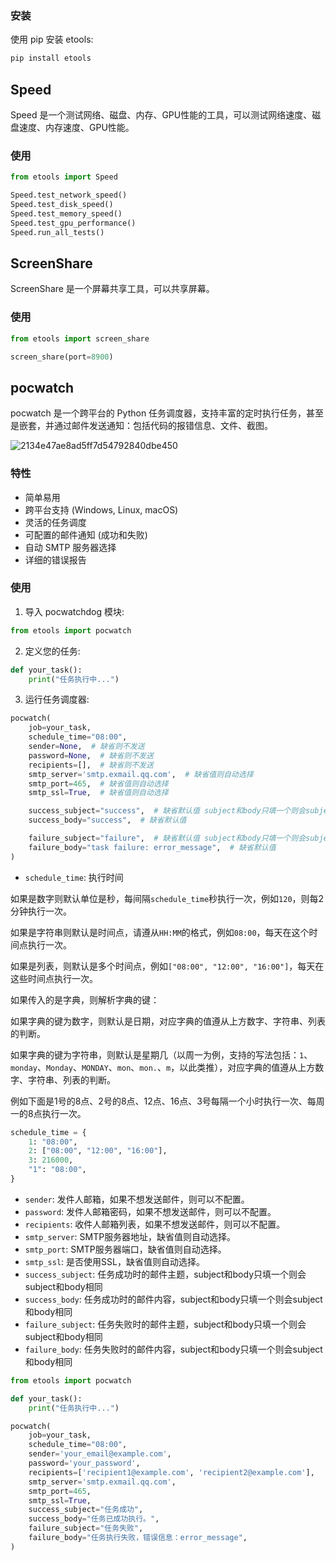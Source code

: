 ### 安装

使用 pip 安装 etools:

```bash
pip install etools
```


## Speed

Speed 是一个测试网络、磁盘、内存、GPU性能的工具，可以测试网络速度、磁盘速度、内存速度、GPU性能。

### 使用

```python
from etools import Speed

Speed.test_network_speed()
Speed.test_disk_speed()
Speed.test_memory_speed()
Speed.test_gpu_performance()
Speed.run_all_tests()
```

## ScreenShare

ScreenShare 是一个屏幕共享工具，可以共享屏幕。

### 使用

```python
from etools import screen_share

screen_share(port=8900)
```


## pocwatch

pocwatch 是一个跨平台的 Python 任务调度器，支持丰富的定时执行任务，甚至是嵌套，并通过邮件发送通知：包括代码的报错信息、文件、截图。

![2134e47ae8ad5ff7d54792840dbe450](https://github.com/user-attachments/assets/37c6d6df-631a-430d-ae42-5ce4b565ff06)


### 特性

- 简单易用
- 跨平台支持 (Windows, Linux, macOS)
- 灵活的任务调度
- 可配置的邮件通知 (成功和失败)
- 自动 SMTP 服务器选择
- 详细的错误报告


### 使用

1. 导入 pocwatchdog 模块:

```python
from etools import pocwatch
```

2. 定义您的任务:

```python
def your_task():
    print("任务执行中...")
```

3. 运行任务调度器:

```python:path/to/main.py
pocwatch(
    job=your_task, 
    schedule_time="08:00",
    sender=None,  # 缺省则不发送
    password=None,  # 缺省则不发送
    recipients=[],  # 缺省则不发送
    smtp_server='smtp.exmail.qq.com',  # 缺省值则自动选择
    smtp_port=465,  # 缺省值则自动选择
    smtp_ssl=True,  # 缺省值则自动选择

    success_subject="success",  # 缺省默认值 subject和body只填一个则会subject和body相同
    success_body="success",  # 缺省默认值

    failure_subject="failure",  # 缺省默认值 subject和body只填一个则会subject和body相同
    failure_body="task failure: error_message",  # 缺省默认值
)
```

- `schedule_time`: 执行时间

如果是数字则默认单位是秒，每间隔`schedule_time`秒执行一次，例如`120`，则每2分钟执行一次。

如果是字符串则默认是时间点，请遵从`HH:MM`的格式，例如`08:00`，每天在这个时间点执行一次。

如果是列表，则默认是多个时间点，例如`["08:00", "12:00", "16:00"]`，每天在这些时间点执行一次。

如果传入的是字典，则解析字典的键：

如果字典的键为数字，则默认是日期，对应字典的值遵从上方数字、字符串、列表的判断。

如果字典的键为字符串，则默认是星期几（以周一为例，支持的写法包括：`1`、`monday`、`Monday`、`MONDAY`、`mon`、`mon.`、`m`，以此类推），对应字典的值遵从上方数字、字符串、列表的判断。

例如下面是1号的8点、2号的8点、12点、16点、3号每隔一个小时执行一次、每周一的8点执行一次。

```python:path/to/main.py
schedule_time = {
    1: "08:00",
    2: ["08:00", "12:00", "16:00"],
    3: 216000,
    "1": "08:00",
}
```

- `sender`: 发件人邮箱，如果不想发送邮件，则可以不配置。
- `password`: 发件人邮箱密码，如果不想发送邮件，则可以不配置。
- `recipients`: 收件人邮箱列表，如果不想发送邮件，则可以不配置。
- `smtp_server`: SMTP服务器地址，缺省值则自动选择。
- `smtp_port`: SMTP服务器端口，缺省值则自动选择。
- `smtp_ssl`: 是否使用SSL，缺省值则自动选择。
- `success_subject`: 任务成功时的邮件主题，subject和body只填一个则会subject和body相同
- `success_body`: 任务成功时的邮件内容，subject和body只填一个则会subject和body相同
- `failure_subject`: 任务失败时的邮件主题，subject和body只填一个则会subject和body相同
- `failure_body`: 任务失败时的邮件内容，subject和body只填一个则会subject和body相同

```python:path/to/main.py
from etools import pocwatch

def your_task():
    print("任务执行中...")

pocwatch(
    job=your_task, 
    schedule_time="08:00",
    sender='your_email@example.com',
    password='your_password',
    recipients=['recipient1@example.com', 'recipient2@example.com'],
    smtp_server='smtp.exmail.qq.com',
    smtp_port=465,
    smtp_ssl=True,
    success_subject="任务成功",
    success_body="任务已成功执行。",
    failure_subject="任务失败",
    failure_body="任务执行失败，错误信息：error_message",
)
```
